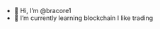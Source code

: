 - 👋 Hi, I’m @bracore1
- 🌱 I’m currently learning blockchain
  I like trading


<!---
bracore1/bracore1 is a ✨ special ✨ repository because its `README.md` (this file) appears on your GitHub profile.
You can click the Preview link to take a look at your changes.
--->
